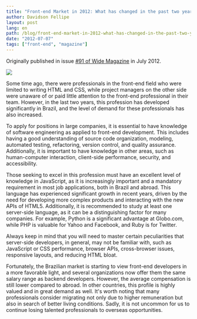 ```yaml
---
title: "Front-end Market in 2012: What has changed in the past two years?"
author: Davidson Fellipe
layout: post
lang: en
path: /blog/front-end-market-in-2012-what-has-changed-in-the-past-two-years/
date: "2012-07-07"
tags: ["front-end", "magazine"]
---
```


Originally published in issue [#91 of Wide Magazine](http://www.revistawide.com.br/index.php/2012/7) in July 2012.


![](/img-posts/revista-wide-front-end-made-in-brazil.png)

Some time ago, there were professionals in the front-end field who were limited to writing HTML and CSS, while project managers on the other side were unaware of or paid little attention to the front-end professional in their team. However, in the last two years, this profession has developed significantly in Brazil, and the level of demand for these professionals has also increased.

To apply for positions in large companies, it is essential to have knowledge of software engineering as applied to front-end development. This includes having a good understanding of source code organization, modeling, automated testing, refactoring, version control, and quality assurance. Additionally, it is important to have knowledge in other areas, such as human-computer interaction, client-side performance, security, and accessibility.

Those seeking to excel in this profession must have an excellent level of knowledge in JavaScript, as it is increasingly important and a mandatory requirement in most job applications, both in Brazil and abroad. This language has experienced significant growth in recent years, driven by the need for developing more complex products and interacting with the new APIs of HTML5. Additionally, it is recommended to study at least one server-side language, as it can be a distinguishing factor for many companies. For example, Python is a significant advantage at Globo.com, while PHP is valuable for Yahoo and Facebook, and Ruby is for Twitter.

Always keep in mind that you will need to master certain peculiarities that server-side developers, in general, may not be familiar with, such as JavaScript or CSS performance, browser APIs, cross-browser issues, responsive layouts, and reducing HTML bloat.

Fortunately, the Brazilian market is starting to view front-end developers in a more favorable light, and several organizations now offer them the same salary range as backend developers. However, the average compensation is still lower compared to abroad. In other countries, this profile is highly valued and in great demand as well. It's worth noting that many professionals consider migrating not only due to higher remuneration but also in search of better living conditions. Sadly, it is not uncommon for us to continue losing talented professionals to overseas opportunities.